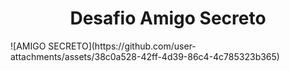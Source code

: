 <h1 align="center"> Desafio Amigo Secreto </h1>
![AMIGO SECRETO](https://github.com/user-attachments/assets/38c0a528-42ff-4d39-86c4-4c785323b365)
